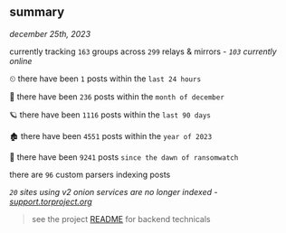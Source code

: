
## summary
_december 25th, 2023_

currently tracking `163` groups across `299` relays & mirrors - _`103` currently online_

⏲ there have been `1` posts within the `last 24 hours`

🦈 there have been `236` posts within the `month of december`

🪐 there have been `1116` posts within the `last 90 days`

🏚 there have been `4551` posts within the `year of 2023`

🦕 there have been `9241` posts `since the dawn of ransomwatch`

there are `96` custom parsers indexing posts

_`20` sites using v2 onion services are no longer indexed - [support.torproject.org](https://support.torproject.org/onionservices/v2-deprecation/)_

> see the project [README](https://github.com/joshhighet/ransomwatch#ransomwatch--) for backend technicals
